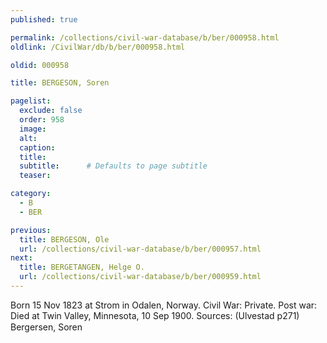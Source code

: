```yaml
---
published: true

permalink: /collections/civil-war-database/b/ber/000958.html
oldlink: /CivilWar/db/b/ber/000958.html

oldid: 000958

title: BERGESON, Soren

pagelist:
  exclude: false
  order: 958
  image: 
  alt:
  caption:
  title:
  subtitle:      # Defaults to page subtitle
  teaser:

category: 
  - B 
  - BER

previous:
  title: BERGESON, Ole
  url: /collections/civil-war-database/b/ber/000957.html  
next:
  title: BERGETANGEN, Helge O.
  url: /collections/civil-war-database/b/ber/000959.html   
---
```

Born 15 Nov 1823 at Strom in Odalen, Norway. Civil War: Private. Post war: Died at Twin Valley, Minnesota, 10 Sep 1900. Sources: (Ulvestad p271) &#147;Bergersen, Soren&#148;